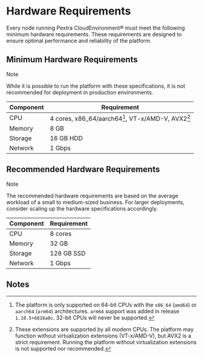 # Hardware Requirements
Every node running Pextra CloudEnvironment® must meet the following minimum hardware requirements. These requirements are designed to ensure optimal performance and reliability of the platform.

## Minimum Hardware Requirements

> [!NOTE]
> While it is possible to run the platform with these specifications, it is not recommended for deployment in production environments.

| Component | Requirement |
|-----------|---------------------|
| CPU       | 4 cores, x86_64/aarch64[^1], VT-x/AMD-V, AVX2[^2] |
| Memory    | 8 GB |
| Storage   | 16 GB HDD |
| Network   | 1 Gbps |

## Recommended Hardware Requirements
> [!NOTE]
> The recommended hardware requirements are based on the average workload of a small to medium-sized business. For larger deployments, consider scaling up the hardware specifications accordingly.

| Component | Requirement |
|-----------|---------------------|
| CPU       | 8 cores |
| Memory    | 32 GB |
| Storage   | 128 GB SSD |
| Network   | 1 Gbps |

## Notes

[^1]: The platform is only supported on 64-bit CPUs with the `x86_64` (`amd64`) or `aarch64` (`arm64`) architectures. `arm64` support was added in release `1.10.5+6816a0c`. 32-bit CPUs will never be supported.
[^2]: These extensions are supported by all modern CPUs. The platform may function without virtualization extensions (VT-x/AMD-V), but AVX2 is a strict requirement. Running the platform without virtualization extensions is not supported nor recommended.
